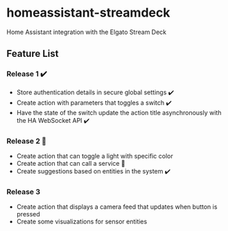 # homeassistant-streamdeck
Home Assistant integration with the Elgato Stream Deck

## Feature List
### Release 1 :heavy_check_mark:
- Store authentication details in secure global settings :heavy_check_mark:
- Create action with parameters that toggles a switch :heavy_check_mark:
- Have the state of the switch update the action title asynchronously with the HA WebSocket API :heavy_check_mark:

### Release 2 :construction:	
- Create action that can toggle a light with specific color
- Create action that can call a service :construction:
- Create suggestions based on entities in the system :heavy_check_mark:

### Release 3
- Create action that displays a camera feed that updates when button is pressed
- Create some visualizations for sensor entities
